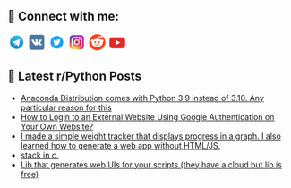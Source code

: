 ## 🔎 Connect with me:
[<img src="https://github.com/bullbesh/bullbesh/blob/main/images/Telegram.png" width="32" height="32" />](https://t.me/bullbesh)
[<img src="https://github.com/bullbesh/bullbesh/blob/main/images/VK.png" width="32" height="32" />](https://vk.com/bullbesh)
[<img src="https://github.com/bullbesh/bullbesh/blob/main/images/Twitter.png" width="32" height="32" />](https://twitter.com/bullbesh1)
[<img src="https://github.com/bullbesh/bullbesh/blob/main/images/Instagram.png" width="32" height="32" />](https://www.instagram.com/bullbesh)
[<img src="https://github.com/bullbesh/bullbesh/blob/main/images/Reddit.png" width="32" height="32" />](https://www.reddit.com/user/bullbesh)
[<img src="https://github.com/bullbesh/bullbesh/blob/main/images/YouTube.png" width="32" height="32" />](https://www.youtube.com/channel/UCtfjRs6uzgq5mfm8S06WTcg)

## 📕 Latest r/Python Posts
<!-- BLOG-POST-LIST:START -->
- [Anaconda Distribution comes with Python 3.9 instead of 3.10. Any particular reason for this](https://www.reddit.com/r/Python/comments/wg5o3q/anaconda_distribution_comes_with_python_39/)
- [How to Login to an External Website Using Google Authentication on Your Own Website?](https://www.reddit.com/r/Python/comments/wg5hdd/how_to_login_to_an_external_website_using_google/)
- [I made a simple weight tracker that displays progress in a graph. I also learned how to generate a web app without HTML/JS.](https://www.reddit.com/r/Python/comments/wg4ml7/i_made_a_simple_weight_tracker_that_displays/)
- [stack in c.](https://www.reddit.com/r/Python/comments/wg27ia/stack_in_c/)
- [Lib that generates web UIs for your scripts &lpar;they have a cloud but lib is free&rpar;](https://www.reddit.com/r/Python/comments/wg13qr/lib_that_generates_web_uis_for_your_scripts_they/)
<!-- BLOG-POST-LIST:END -->
